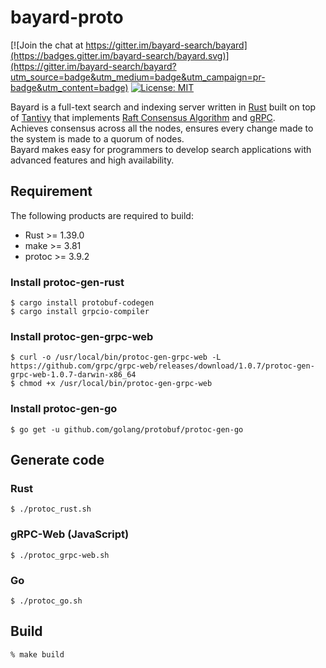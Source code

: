 # bayard-proto

[![Join the chat at https://gitter.im/bayard-search/bayard](https://badges.gitter.im/bayard-search/bayard.svg)](https://gitter.im/bayard-search/bayard?utm_source=badge&utm_medium=badge&utm_campaign=pr-badge&utm_content=badge)
[![License: MIT](https://img.shields.io/badge/License-MIT-yellow.svg)](https://opensource.org/licenses/MIT)

Bayard is a full-text search and indexing server written in [Rust](https://www.rust-lang.org/) built on top of [Tantivy](https://github.com/tantivy-search/tantivy) that implements [Raft Consensus Algorithm](https://raft.github.io/) and [gRPC](https://grpc.io/).  
Achieves consensus across all the nodes, ensures every change made to the system is made to a quorum of nodes.  
Bayard makes easy for programmers to develop search applications with advanced features and high availability.

## Requirement

The following products are required to build:

- Rust >= 1.39.0
- make >= 3.81
- protoc >= 3.9.2

### Install protoc-gen-rust

```shell script
$ cargo install protobuf-codegen
$ cargo install grpcio-compiler
```

### Install protoc-gen-grpc-web

```shell script
$ curl -o /usr/local/bin/protoc-gen-grpc-web -L https://github.com/grpc/grpc-web/releases/download/1.0.7/protoc-gen-grpc-web-1.0.7-darwin-x86_64
$ chmod +x /usr/local/bin/protoc-gen-grpc-web
```

### Install protoc-gen-go

```shell script
$ go get -u github.com/golang/protobuf/protoc-gen-go
```

## Generate code

### Rust

```shell script
$ ./protoc_rust.sh
```

### gRPC-Web (JavaScript)

```shell script
$ ./protoc_grpc-web.sh
```

### Go

```shell script
$ ./protoc_go.sh
```

## Build

```
% make build
```
